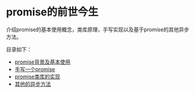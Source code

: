 # promise的前世今生

介绍promise的基本使用概念，类库原理，手写实现以及基于promise的其他异步方法。

目录如下：

- [promise背景及基本使用]()
- [手写一个promise]()
- [promise类库的实现]()
- [其他的异步方法]()



